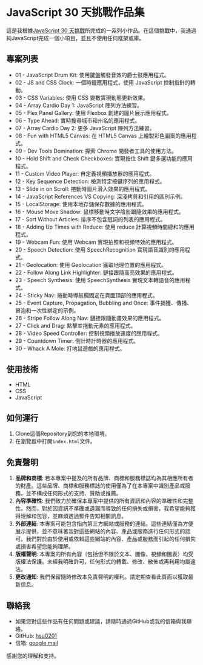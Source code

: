 ﻿# JavaScript 30 天挑戰作品集

這是我根據[JavaScript 30 天挑戰](https://javascript30.com/)所完成的一系列小作品。在這個挑戰中，我通過純JavaScript完成一個小項目，並且不使用任何框架或庫。

## 專案列表

  - 01 - JavaScript Drum Kit: 使用鍵盤觸發音效的爵士鼓應用程式。
  - 02 - JS and CSS Clock: 一個時鐘應用程式，使用 JavaScript 控制指針的轉動。
  - 03 - CSS Variables: 使用 CSS 變數實現動態更新效果。
  - 04 - Array Cardio Day 1: JavaScript 陣列方法練習。
  - 05 - Flex Panel Gallery: 使用 Flexbox 創建的圖片展示應用程式。
  - 06 - Type Ahead: 實時搜尋城市和州名的應用程式。
  - 07 - Array Cardio Day 2: 更多 JavaScript 陣列方法練習。
  - 08 - Fun with HTML5 Canvas: 在 HTML5 Canvas 上繪製彩色圖案的應用程式。
  - 09 - Dev Tools Domination: 探索 Chrome 開發者工具的使用方法。
  - 10 - Hold Shift and Check Checkboxes: 實現按住 Shift 鍵多選功能的應用程式。
  - 11 - Custom Video Player: 自定義視頻播放器的應用程式。
  - 12 - Key Sequence Detection: 檢測特定按鍵序列的應用程式。
  - 13 - Slide in on Scroll: 捲動時圖片滑入效果的應用程式。
  - 14 - JavaScript References VS Copying: 深淺拷貝和引用的區別示例。
  - 15 - LocalStorage: 使用本地存儲保存數據的應用程式。
  - 16 - Mouse Move Shadow: 鼠標移動時文字陰影跟隨效果的應用程式。
  - 17 - Sort Without Articles: 排序不包含冠詞的列表的應用程式。
  - 18 - Adding Up Times with Reduce: 使用 reduce 計算視頻時間總和的應用程式。
  - 19 - Webcam Fun: 使用 Webcam 實現拍照和視頻特效的應用程式。
  - 20 - Speech Detection: 使用 SpeechRecognition 實現語音識別的應用程式。
  - 21 - Geolocation: 使用 Geolocation 獲取地理位置的應用程式。
  - 22 - Follow Along Link Highlighter: 鏈接跟隨高亮效果的應用程式。
  - 23 - Speech Synthesis: 使用 SpeechSynthesis 實現文本轉語音的應用程式。
  - 24 - Sticky Nav: 捲動時導航欄固定在頁面頂部的應用程式。
  - 25 - Event Capture, Propagation, Bubbling and Once: 事件捕獲、傳播、冒泡和一次性綁定的示例。
  - 26 - Stripe Follow Along Nav: 鏈接跟隨動畫效果的應用程式。
  - 27 - Click and Drag: 點擊並拖動元素的應用程式。
  - 28 - Video Speed Controller: 控制視頻播放速度的應用程式。
  - 29 - Countdown Timer: 倒計時計時器的應用程式。
  - 30 - Whack A Mole: 打地鼠遊戲的應用程式。
## 使用技術

- HTML
- CSS
- JavaScript

## 如何運行

1. Clone這個Repository到您的本地環境。
2. 在瀏覽器中打開`index.html`文件。



## 免責聲明

1. **品牌和商標**: 若本專案中提及的所有品牌、商標和服務標誌均為其相應所有者的財產。這些品牌、商標和服務標誌的使用僅為了在本專案中識別產品或服務，並不構成任何形式的支持、贊助或推薦。
2. **內容準確性**: 我們致力於確保本專案中提供的所有資訊和內容的準確性和完整性。然而，對於因資訊不準確或遺漏而導致的任何損失或損害，我希望能夠獲得理解和包容，並麻煩透過郵件告知相關訊息。
3. **外部連結**: 本專案可能包含指向第三方網站或服務的連結。這些連結僅為方便展示提供，並不意味著我對這些網站的內容、產品或服務進行任何形式的認可。我們對於由於使用或依賴這些網站的內容、產品或服務而引起的任何損失或損害希望您能夠理解。
4. **版權聲明**: 本專案的所有內容（包括但不限於文本、圖像、視頻和圖表）均受版權法保護。未經我明確許可，任何形式的轉載、修改、散佈或再利用均屬違法。
5. **更改通知**: 我們保留隨時修改本免責聲明的權利。請定期查看此頁面以獲取最新信息。

## 聯絡我

- 如果您對這些作品有任何問題或建議，請隨時通過GitHub或我的信箱與我聯絡。
- GitHub: [hsu0201](https://github.com/HSU0201)
- 信箱: [google mail](https://mail.google.com/mail/u/0/?fs=1&tf=cm&source=mailto&su=Hello+Ben,+From+Github&to=happymin0318@gmail.com)

感謝您的理解和支持。

